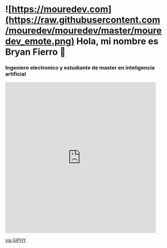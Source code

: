 # ![https://mouredev.com](https://raw.githubusercontent.com/mouredev/mouredev/master/mouredev_emote.png) Hola, mi nombre es Bryan Fierro 👋
### Ingeniero electronico y estudiante de master en inteligencia artificial
<iframe src="https://giphy.com/embed/UEJ6DQQp68LJSnyaBb" width="480" height="480" style="" frameBorder="0" class="giphy-embed" allowFullScreen></iframe><p><a href="https://giphy.com/gifs/cartoon-computer-laptop-UEJ6DQQp68LJSnyaBb">via GIPHY</a></p>
<!--
**bryanf10/bryanf10** is a ✨ _special_ ✨ repository because its `README.md` (this file) appears on your GitHub profile.

Here are some ideas to get you started:

- 🔭 I’m currently working on ...
- 🌱 I’m currently learning ...
- 👯 I’m looking to collaborate on ...
- 🤔 I’m looking for help with ...
- 💬 Ask me about ...
- 📫 How to reach me: ...
- 😄 Pronouns: ...
- ⚡ Fun fact: ...
-->
